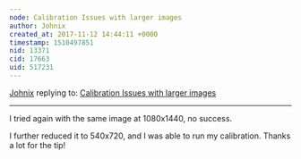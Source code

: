 ```yaml
---
node: Calibration Issues with larger images 
author: Johnix
created_at: 2017-11-12 14:44:11 +0000
timestamp: 1510497851
nid: 13371
cid: 17663
uid: 517231
---
```




[Johnix](../profile/Johnix) replying to: [Calibration Issues with larger images ](../notes/Anmar/08-19-2016/question-calibration-issues)

----
I tried again with the same image at 1080x1440, no success.

I further reduced it to 540x720, and I was able to run my calibration.
Thanks a lot for the tip! 